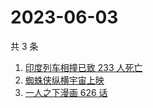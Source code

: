 # 2023-06-03

共 3 条

<!-- BEGIN ZHIHUSEARCH -->
<!-- 最后更新时间 Sat Jun 03 2023 14:13:54 GMT+0800 (China Standard Time) -->
1. [印度列车相撞已致 233 人死亡](https://www.zhihu.com/search?q=印度列车相撞已致%20233%20人死亡)
1. [蜘蛛侠纵横宇宙上映](https://www.zhihu.com/search?q=蜘蛛侠纵横宇宙上映)
1. [一人之下漫画 626 话](https://www.zhihu.com/search?q=一人之下漫画%20626%20话)
<!-- END ZHIHUSEARCH -->
